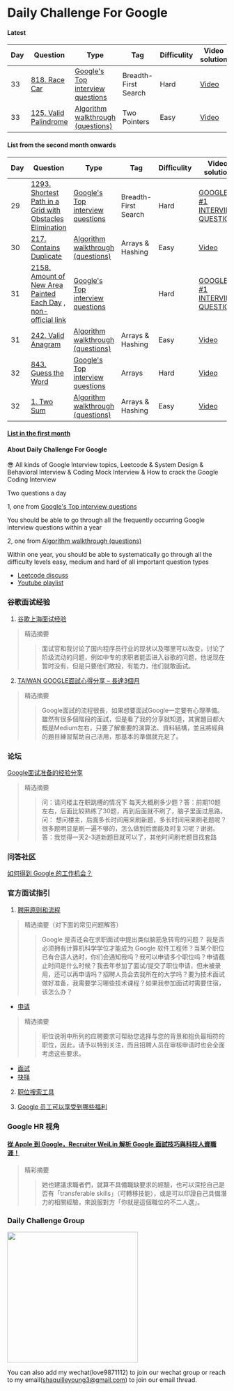 # Daily Challenge For Google

#### Latest

| Day  | Question | Type | Tag | Difficulity | Video solution                                                    | Code                                                        |
| ---- | ---- | ---- | ---- | ---- | ------------------------------------------------------------ | ------------------------------------------------------------ |
| 33   | [818. Race Car](https://leetcode.com/problems/race-car/)    | [Google's Top interview questions](https://leetcode.com/company/google/) | Breadth-First Search | Hard | [Video](https://www.youtube.com/watch?v=DBJPWJr5zZ4&list=PLhE-usdjb8DY_UNBBOPv-IqINdPyDBeVa&index=16) | [python](python/818.race-car.py) |
| 33   | [125. Valid Palindrome](https://leetcode.com/problems/valid-palindrome/)    | [Algorithm walkthrough (questions)](https://neetcode.io/practice) | Two Pointers | Easy | [Video](https://www.youtube.com/watch?v=jJXJ16kPFWg&list=PLhE-usdjb8DY_UNBBOPv-IqINdPyDBeVa&index=38) | [python](python/242.valid-anagram.py) |

#### List from the second month onwards

| Day  | Question | Type | Tag | Difficulity | Video solution                                                    | Code                                                        |
| ---- | ---- | ---- | ---- | ---- | ------------------------------------------------------------ | ------------------------------------------------------------ |
| 29   | [1293. Shortest Path in a Grid with Obstacles Elimination](https://leetcode.com/problems/shortest-path-in-a-grid-with-obstacles-elimination/?company_slug=google)    | [Google's Top interview questions](https://leetcode.com/company/google/) | Breadth-First Search | Hard | [GOOGLE'S #1 INTERVIEW QUESTION](https://www.youtube.com/watch?v=VPleGcc1nZY&list=PLhE-usdjb8DY_UNBBOPv-IqINdPyDBeVa&index=34) | [python](python/1293.shortest-path-in-a-grid-with-obstacles-elimination.py)|
| 30   | [217. Contains Duplicate](https://leetcode.com/problems/contains-duplicate/)    | [Algorithm walkthrough (questions)](https://neetcode.io/practice) | Arrays & Hashing | Easy | [Video](https://www.youtube.com/watch?v=3OamzN90kPg&list=PLhE-usdjb8DY_UNBBOPv-IqINdPyDBeVa&index=35) | [python](python/217.contains-duplicate.py) |
| 31   | [2158. Amount of New Area Painted Each Day](https://leetcode.com/problems/amount-of-new-area-painted-each-day/) , [non-official link](https://algo.monster/liteproblems/2158)    | [Google's Top interview questions](https://leetcode.com/company/google/) |  | Hard | [GOOGLE'S #1 INTERVIEW QUESTION](https://www.youtube.com/watch?v=cHYjuMPTHt4&list=PLhE-usdjb8DY_UNBBOPv-IqINdPyDBeVa&index=36) | [python](python/2158.amount-of-new-area-painted-each-day.py) |
| 31   | [242. Valid Anagram](https://leetcode.com/problems/valid-anagram/)    | [Algorithm walkthrough (questions)](https://neetcode.io/practice) | Arrays & Hashing | Easy | [Video](https://www.youtube.com/watch?v=9UtInBqnCgA&list=PLhE-usdjb8DY_UNBBOPv-IqINdPyDBeVa&index=37) | [python](python/242.valid-anagram.py) |
| 32   | [843. Guess the Word](https://leetcode.com/problems/guess-the-word/)    | [Google's Top interview questions](https://leetcode.com/company/google/) | Arrays | Hard | [Video](https://www.youtube.com/watch?v=COnrhAabeos&list=PLhE-usdjb8DY_UNBBOPv-IqINdPyDBeVa&index=24) | [cpp](cpp/843.guess-the-word.cpp) |
| 32   | [1. Two Sum](https://leetcode.com/problems/two-sum/)    | [Algorithm walkthrough (questions)](https://neetcode.io/practice) | Arrays & Hashing | Easy | [Video](https://www.youtube.com/watch?v=KLlXCFG5TnA&list=PLhE-usdjb8DY_UNBBOPv-IqINdPyDBeVa&index=32) | [python](python/python/1.two-sum.py) |

#### [List in the first month](List-in-the-first-month.md)

#### About Daily Challenge For Google

😎 All kinds of Google Interview topics, Leetcode & System Design & Behavioral Interview & Coding Mock Interview & How to crack the Google Coding Interview

Two questions a day

1, one from [Google's Top interview questions](https://leetcode.com/company/google/)

You should be able to go through all the frequently occurring Google interview questions within a year

2, one from [Algorithm walkthrough (questions)](https://neetcode.io/practice)

Within one year, you should be able to systematically go through all the difficulty levels easy, medium and hard of all important question types

- [Leetcode discuss](https://leetcode.com/discuss/interview-question/2806472/Daily-Challenge)
- [Youtube playlist](https://www.youtube.com/playlist?list=PLhE-usdjb8DY_UNBBOPv-IqINdPyDBeVa)

### 谷歌面试经验
1. [谷歌上海面试经验](https://zhuanlan.zhihu.com/p/118283800)
> 精选摘要
>> 面试官和我讨论了国内程序员行业的现状以及哪里可以改变，讨论了阶级流动的问题，例如中专的求职者能否进入谷歌的问题，他说现在暂时没有，但是只要他们敢投，有能力，他们就敢面试。

2. [TAIWAN GOOGLE面試心得分享 – 長達3個月](https://keep-brain-alive.com/taiwan-google-interview-experience/)
> 精选摘要
>> Google面試的流程很長，如果想要面試Google一定要有心理準備。雖然有很多個階段的面試，但是看了我的分享就知道，其實題目都大概是Medium左右，只要了解重要的演算法、資料結構，並且將經典的題目練習幫助自己活用，那基本的準備就充足了。

### 论坛
[Google面试准备的经验分享](https://www.1point3acres.com/bbs/thread-679821-1-1.html)
> 精选摘要
>> 问：请问楼主在职跳槽的情况下 每天大概刷多少题？答：前期10题左右，后面比较熟练了30题，再到后面就不刷了，脑子里面过思路。问：
想问楼主，后面多长时间用来刷新题，多长时间用来刷老题呢？很多题明显是刷一遍不够的，怎么做到后面能及时复习呢？谢谢。答：我觉得一天2-3道新题目就可以了，其他时间刷老题目找套路

### 问答社区
[如何得到 Google 的工作机会？](https://www.zhihu.com/question/24099873)

### 官方面试指引
1. [聘用原则和流程](https://careers.google.com/how-we-hire/?hl=zh_cn)
> 精选摘要（对下面的常见问题解答）
>> Google 是否还会在求职面试中提出类似脑筋急转弯的问题？ 我是否必须拥有计算机科学学位才能成为 Google 软件工程师？当某个职位已有合适人选时，你们会通知我吗？我可以申请多个职位吗？申请截止时间是什么时候？我去年参加了面试/提交了职位申请，但未被录用，还可以再申请吗？招聘人员会去我所在的大学吗？要为技术面试做好准备，我需要学习哪些技术课程？如果我参加面试时需要住宿，该怎么办？

- [申请](https://careers.google.cn/how-we-hire/apply/)
>  精选摘要
>> 职位说明中所列的应聘要求可帮助您选择与您的背景和抱负最相符的职位，因此，请予以特别关注，而且招聘人员在审核申请时也会全面考虑这些要求。

- [面试](https://careers.google.cn/how-we-hire/interview/)
- [抉择](https://careers.google.cn/how-we-hire/decide/)

2. [职位搜索工具](https://careers.google.com/jobs/results/?hl=zh_cn)

3. [Google 员工可以享受到哪些福利](https://careers.google.cn/how-we-care-for-googlers/)

### Google HR 视角
#### [從 Apple 到 Google，Recruiter WeiLin 解析 Google 面試技巧與科技人資職涯！](https://www.cakeresume.com/resources/podcast-interview-google-shanghai-recruiter-weilin-lin?locale=zh-TW)
> 精彩摘要
>> 她也建議求職者們，就算不具備職缺要求的經驗，也可以深挖自己是否有「transferable skills」（可轉移技能），或是可以印證自己具備潛力的相關經驗，來說服對方「你就是這個職位的不二人選」。


### Daily Challenge Group

<img src="https://user-images.githubusercontent.com/3125136/208291139-c928ffed-f8a7-4d36-924c-ac4919069a4c.png" width="300" />

You can also add my wechat(love9871112) to join our wechat group or reach to my email(shaquilleyoung3@gmail.com) to join our email thread. 

